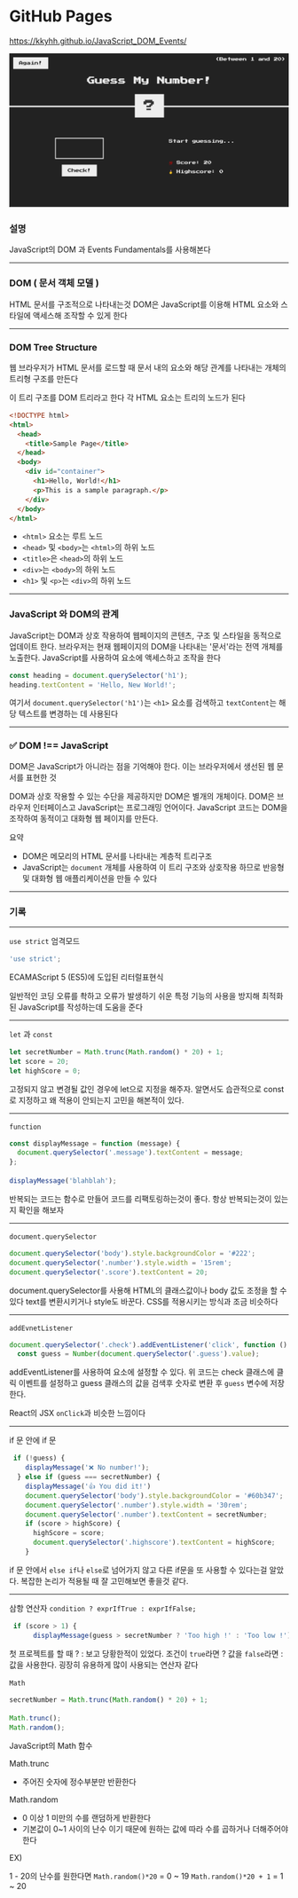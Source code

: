 # GitHub Pages

https://kkyhh.github.io/JavaScript_DOM_Events/

<img src="./guessMyNumber.png">

### 설명

JavaScript의 DOM 과 Events Fundamentals를 사용해본다

---

### DOM ( 문서 객체 모델 )

HTML 문서를 구조적으로 나타내는것
DOM은 JavaScript를 이용해 HTML 요소와 스타일에 액세스해 조작할 수 있게 한다

---

### DOM Tree Structure

웹 브라우저가 HTML 문서를 로드할 때 문서 내의 요소와 해당 관계를 나타내는 개체의 트리형 구조를 만든다

이 트리 구조를 DOM 트리라고 한다
각 HTML 요소는 트리의 노드가 된다

```html
<!DOCTYPE html>
<html>
  <head>
    <title>Sample Page</title>
  </head>
  <body>
    <div id="container">
      <h1>Hello, World!</h1>
      <p>This is a sample paragraph.</p>
    </div>
  </body>
</html>
```

- `<html>` 요소는 루트 노드
- `<head>` 및 `<body>`는 `<html>`의 하위 노드
- `<title>`은 `<head>`의 하위 노드
- `<div>`는 `<body>`의 하위 노드
- `<h1>` 및 `<p>`는 `<div>`의 하위 노드

---

### JavaScript 와 DOM의 관계

JavaScript는 DOM과 상호 작용하여 웹페이지의 콘텐츠, 구조 및 스타일을 동적으로 업데이트 한다. 브라우저는 현재 웹페이지의 DOM을 나타내는 '문서'라는 전역 개체를 노출한다. JavaScript를 사용하여 요소에 액세스하고 조작을 한다

```javascript
const heading = document.querySelector('h1');
heading.textContent = 'Hello, New World!';
```

여기서 `document.querySelector('h1')`는 `<h1>` 요소를 검색하고 `textContent`는 해당 텍스트를 변경하는 데 사용된다

---

### ✅ DOM !== JavaScript

DOM은 JavaScript가 아니라는 점을 기억해야 한다. 이는 브라우저에서 생선된 웹 문서를 표현한 것

DOM과 상호 작용할 수 있는 수단을 제공하지만 DOM은 별개의 개체이다.
DOM은 브라우저 인터페이스고 JavaScript는 프로그래밍 언어이다.
JavaScript 코드는 DOM을 조작하여 동적이고 대화형 웹 페이지를 만든다.

요약

- DOM은 메모리의 HTML 문서를 나타내는 계층적 트리구조
- JavaScript는 `document` 개체를 사용하여 이 트리 구조와 상호작용 하므로 반응형 및 대화형 웹 애플리케이션을 만들 수 있다

---

### 기록

---

`use strict` 엄격모드

```javascript
'use strict';
```

ECAMAScript 5 (ES5)에 도입된 리터럴표현식

일반적인 코딩 오류를 촥하고 오류가 발생하기 쉬운 특정 기능의 사용을 방지해 최적화된 JavaScript를 작성하는데 도움을 준다

---

`let` 과 `const`

```javascript
let secretNumber = Math.trunc(Math.random() * 20) + 1;
let score = 20;
let highScore = 0;
```

고정되지 않고 변경될 값인 경우에 let으로 지정을 해주자.
알면서도 습관적으로 const로 지정하고 왜 적용이 안되는지 고민을 해본적이 있다.

---

`function`

```javascript
const displayMessage = function (message) {
  document.querySelector('.message').textContent = message;
};

displayMessage('blahblah');
```

반복되는 코드는 함수로 만들어 코드를 리팩토링하는것이 좋다.
항상 반복되는것이 있는지 확인을 해보자

---

`document.querySelector`

```javascript
document.querySelector('body').style.backgroundColor = '#222';
document.querySelector('.number').style.width = '15rem';
document.querySelector('.score').textContent = 20;
```

document.querySelector를 사용해 HTML의 클래스값이나 body 값도 조정을 할 수 있다 text를 변환시키거나 style도 바꾼다. CSS를 적용시키는 방식과 조금 비슷하다

---

`addEvnetListener`

```javascript
document.querySelector('.check').addEventListener('click', function () {
  const guess = Number(document.querySelector('.guess').value);
```

addEventListener를 사용하여 요소에 설정할 수 있다. 위 코드는 check 클래스에 클릭 이벤트를 설정하고 guess 클래스의 값을 검색후 숫자로 변환 후 `guess` 변수에 저장한다.

React의 JSX `onClick`과 비슷한 느낌이다

---

if 문 안에 if 문

```javascript
 if (!guess) {
    displayMessage('❌ No number!');
  } else if (guess === secretNumber) {
    displayMessage('👍 You did it!')
    document.querySelector('body').style.backgroundColor = '#60b347';
    document.querySelector('.number').style.width = '30rem';
    document.querySelector('.number').textContent = secretNumber;
    if (score > highScore) {
      highScore = score;
      document.querySelector('.highscore').textContent = highScore;
    }
```

if 문 안에서 `else if`나 `else`로 넘어가지 않고 다른 if문을 또 사용할 수 있다는걸 알았다. 복잡한 논리가 적용될 때 잘 고민해보면 좋을것 같다.

---

삼항 연산자 `condition ? exprIfTrue : exprIfFalse;
`

```javascript
 if (score > 1) {
      displayMessage(guess > secretNumber ? 'Too high !' : 'Too low !')
```

첫 프로젝트를 할 때 ? : 보고 당황한적이 있었다. 조건이 `true`라면 ? 값을 `false`라면 : 값을 사용한다. 굉장히 유용하게 많이 사용되는 연산자 같다

`Math`

```javascript
secretNumber = Math.trunc(Math.random() * 20) + 1;

Math.trunc();
Math.random();
```

JavaScript의 Math 함수

Math.trunc

- 주어진 숫자에 정수부분만 반환한다

Math.random

- 0 이상 1 미만의 수를 랜덤하게 반환한다
- 기본값이 0~1 사이의 난수 이기 때문에 원하는 값에 따라 수를 곱하거나 더해주어야 한다

EX)

1 - 20의 난수를 원한다면
`Math.random()*20` = 0 ~ 19
`Math.random()*20 + 1` = 1 ~ 20
